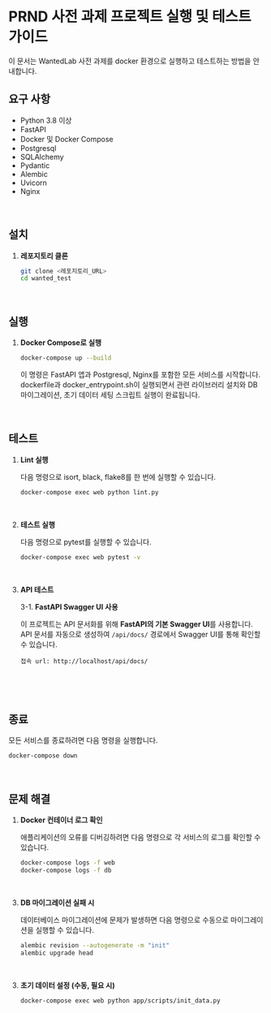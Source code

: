 # PRND 사전 과제 프로젝트 실행 및 테스트 가이드

이 문서는 WantedLab 사전 과제를 docker 환경으로 실행하고 테스트하는 방법을 안내합니다.

## 요구 사항
- Python 3.8 이상
- FastAPI
- Docker 및 Docker Compose
- Postgresql
- SQLAlchemy
- Pydantic
- Alembic
- Uvicorn
- Nginx
<br/>

## 설치
1. **레포지토리 클론**
   
   ```bash
   git clone <레포지토리_URL>
   cd wanted_test
   ```
<br/>

## 실행
1. **Docker Compose로 실행**
   
   ```bash
   docker-compose up --build
   ```

   이 명령은 FastAPI 앱과 Postgresql, Nginx를 포함한 모든 서비스를 시작합니다.
   dockerfile과 docker_entrypoint.sh이 실행되면서 관련 라이브러리 설치와
   DB 마이그레이션, 초기 데이터 세팅 스크립트 실행이 완료됩니다.
<br/>

## 테스트
1. **Lint 실행**
   
   다음 명령으로 isort, black, flake8를 한 번에 실행할 수 있습니다.

   ```bash
   docker-compose exec web python lint.py
   ```
<br/>

2. **테스트 실행**
   
   다음 명령으로 pytest를 실행할 수 있습니다.

   ```bash
   docker-compose exec web pytest -v
   ```
<br/>

3. **API 테스트**

   3-1. **FastAPI Swagger UI 사용**

   이 프로젝트는 API 문서화를 위해 **FastAPI의 기본 Swagger UI**를 사용합니다. API 문서를 자동으로 생성하여 `/api/docs/` 경로에서 Swagger UI를 통해 확인할 수 있습니다.
   ```
   접속 url: http://localhost/api/docs/
   ```
   <br/>
<br/>

## 종료

   모든 서비스를 종료하려면 다음 명령을 실행합니다.
   ```bash
   docker-compose down
   ```
<br/>

## 문제 해결
1. **Docker 컨테이너 로그 확인**
   
   애플리케이션의 오류를 디버깅하려면 다음 명령으로 각 서비스의 로그를 확인할 수 있습니다.
   
   ```bash
   docker-compose logs -f web
   docker-compose logs -f db
   ```
<br/>

3. **DB 마이그레이션 실패 시**
   
   데이터베이스 마이그레이션에 문제가 발생하면 다음 명령으로 수동으로 마이그레이션을 실행할 수 있습니다.

   ```bash
   alembic revision --autogenerate -m "init"
   alembic upgrade head
   ```
<br/>

3. **초기 데이터 설정 (수동, 필요 시)**
   
   ```bash
   docker-compose exec web python app/scripts/init_data.py
   ```

